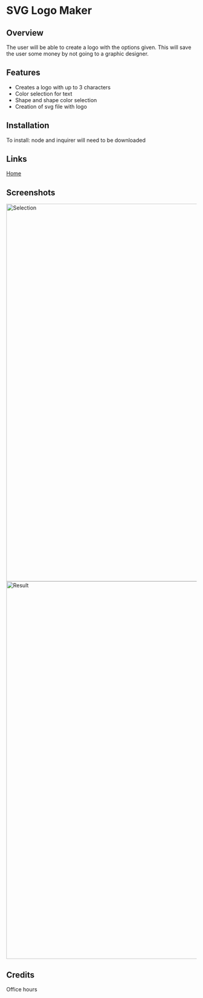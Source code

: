 # SVG Logo Maker

## Overview
The user will be able to create a logo with the options given.
This will save the user some money by not going to a graphic designer.

## Features
* Creates a logo with up to 3 characters
* Color selection for text
* Shape and shape color selection
* Creation of svg file with logo

## Installation
To install: node and inquirer will need to be downloaded

## Links
[Home](https://github.com/san1718/mc10-SVG_Logo_Maker)
[]()

## Screenshots
<img width="1000" alt="Selection" src="">
<img width="1000" alt="Result" src="">

## Credits
Office hours

